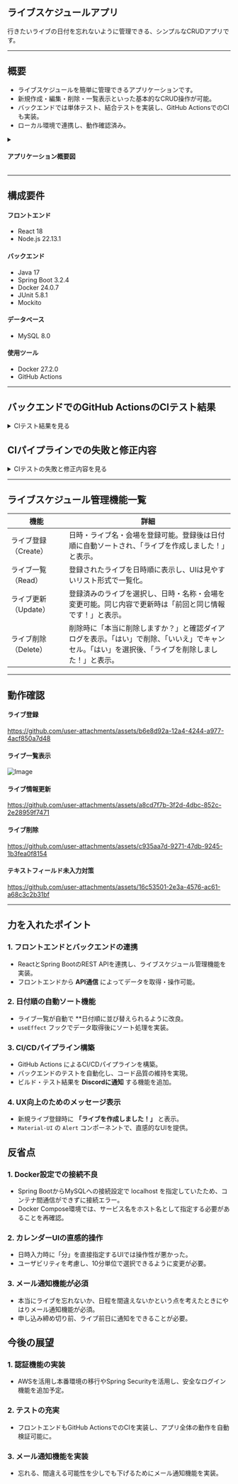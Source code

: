 ## ライブスケジュールアプリ
行きたいライブの日付を忘れないように管理できる、シンプルなCRUDアプリです。

---

## 概要
- ライブスケジュールを簡単に管理できるアプリケーションです。
- 新規作成・編集・削除・一覧表示といった基本的なCRUD操作が可能。
- バックエンドでは単体テスト、結合テストを実装し、GitHub ActionsでのCIも実装。
- ローカル環境で連携し、動作確認済み。  

<details>
<summary><h4>アプリケーション概要図</h4></summary>

![Image](https://github.com/user-attachments/assets/62a4bcaf-bbbd-4070-92f6-90eb5508bd59)
</details>

---

## 構成要件
#### フロントエンド
* React 18
* Node.js 22.13.1
  
#### バックエンド
* Java 17
* Spring Boot 3.2.4
* Docker 24.0.7 
* JUnit 5.8.1
* Mockito
  
#### データベース
* MySQL 8.0

#### 使用ツール
* Docker 27.2.0
* GitHub Actions

---

## バックエンドでのGitHub ActionsのCIテスト結果

<details>
<summary>CIテスト結果を見る</summary>

### ① 自動化テスト
![スクリーンショット (256)](https://github.com/user-attachments/assets/cb979ed9-0bfc-43a6-8e57-3fee58c9f95f)

### ② codecov
![スクリーンショット (255)](https://github.com/user-attachments/assets/3e7f1e3f-9b78-419a-ac25-63cd1684c2b4)

### ③ checkstyle
![スクリーンショット (257)](https://github.com/user-attachments/assets/663ed345-d75b-429c-85d1-5f8c8f13c80c)

### ④ Discordへの通知
#### ・ 成功時
  ![スクリーンショット (254)](https://github.com/user-attachments/assets/91a741b9-589e-404b-996c-23caf3f226a5)

#### ・ 失敗時
  ![スクリーンショット (251)](https://github.com/user-attachments/assets/2f2a9197-2a9d-4704-8302-d3d869b44531)

</details>

## CIパイプラインでの失敗と修正内容

<details>
<summary>CIテストの失敗と修正内容を見る</summary>
  
<br>

CIパイプライン中に発生した失敗結果とテストに合格する際どのように修正を行ったかについて以下にまとめます。

<details>
<summary><h4>① gradle.ymlからtest.ymlへ変更</h4></summary>
<h4>・エラー内容 <h4>

<h4>gradlewファイルがWindowsの改行スタイル（CRLF）を使用していることが原因でエラーが発生。現在、Windows上でWSLを使用しているため、WSLはLinux環境として動作し、Unixスタイルの改行（LF）が必要。</h4>

![スクリーンショット (263)](https://github.com/user-attachments/assets/9e96c73c-9637-4ece-b30a-e89c46394652)

<h4>・修正内容<h4>
<h4>gradlewファイルの改行コードをLFに変換するためのステップを追加</h4>

![スクリーンショット (264)](https://github.com/user-attachments/assets/bec4fda3-cced-483c-ad42-a152c8af885f)

### コミットリンク
- [Create gradle.yml](https://github.com/kttsu/live_schedule_manager/pull/1/commits/ec9a6e1a86101ba8e679ac5c592916be21d141fd)
- [gradle.yml から test.yml に変更](https://github.com/kttsu/live_schedule_manager/pull/1/commits/7d5e14d27870ed324b8f9f74cca5130595bc4ba4)  
- [gradlew build に変更](https://github.com/kttsu/live_schedule_manager/pull/1/commits/013ea34e22b81dc179dc37b715adfb7b1ddd7e19)

</details>

---

<details>
<summary><h4>② Checkstyle設定ファイルの不具合修正</h4></summary>
<h4>・エラー内容</h4>
<h4>checkstyleMain および checkstyleTest というタスクが適切に設定されていないために発生。</h4>

![スクリーンショット (265)](https://github.com/user-attachments/assets/b9abd3b5-8676-4576-8b05-274ba8f23a0a)
### コミットリンク
- [Checkstyleを追加。](https://github.com/kttsu/live_schedule_manager/pull/1/commits/414418a4367c4ebf1db12dabe0a17285f77a1ab7)

</details>

---

<details>
<summary><h4>③ Checkstyle実行時のパスエラー </h4></summary>
<h4>・エラー内容</h4>
<h4>checkstyleMain というタスクがすでに存在しているにもかかわらず、同じ名前のタスクを再度追加しようとしたために発生。</h4>

![スクリーンショット (274)](https://github.com/user-attachments/assets/953ea4ec-58dd-4170-ad06-e4151f7d1ce7)

<h4>checkstyle設定ファイルで、TreeWalkerはLineLengthの親モジュールとして使用できないのに、TreeWalkerモジュールの下にLineLengthモジュールを配置しようとしたために発生。</h4>

![スクリーンショット (275)](https://github.com/user-attachments/assets/736d3cf3-3ba3-4791-809d-7b9ba7047cea)

### コミットリンク
- [Checkstyleを修正。](https://github.com/kttsu/live_schedule_manager/pull/1/commits/567664a5d795d517f5d84b135b74ef780f5007d2)

</details>

---

<details>
<summary><h4>④ checkstyleMainタスクの重複定義が原因</h4></summary>
<h4>・エラー内容</h4>
<h4>build.gradleファイルの64行目で、すでに存在しているタスク checkstyleMain を再度追加しようとしたために発生。</h4>

![スクリーンショット (276)](https://github.com/user-attachments/assets/8e7775bb-3265-4149-9e12-61af5e3eb19e)

### コミットリンク
- [java -jar でCheckstyleを実行.](https://github.com/kttsu/live_schedule_manager/pull/1/commits/6bfca42f918a8e5bb35c4270ed61de26182da9d5)
  
</details>

---

<details>
<summary><h4>⑤ runCheckstyle タスクがコードスタイル違反で失敗。</h4></summary>
<h4>・エラー内容</h4>
<h4>Gradleで実行した runCheckstyle というタスクが失敗したことを示しており、java コマンドを使ってCheckstyleを実行しようとしたが、Checkstyleによって検出されたコードスタイルに問題があるため、タスクが失敗。</h4>

![スクリーンショット (277)](https://github.com/user-attachments/assets/6428817a-5c32-4e7d-9768-3893bb2ab211)

### コミットリンク
- [build.gradle のカスタムタスクを実行するように修正。](https://github.com/kttsu/live_schedule_manager/pull/1/commits/60ffbdb59e0c299ae070eb9f0dbcf8638b50081d)

</details>

---

<details>
<summary><h4>⑥ Checkstyleの設定不備</h4></summary>
<h4>・エラー内容 <h4>
<h4>checkstyleMain タスクが失敗したことを示しており、特に、Checkstyleの設定ファイル checkstyle.xml を正しく読み込めなかったことが原因。パスが存在しないか、間違っている、XMLの構文や設定内容を確認する必要があります。</h4>

![スクリーンショット (280)](https://github.com/user-attachments/assets/918c1911-2ae8-4bf1-8a3c-e0a57c4885c6)

<h4>checkstyleTest タスクが失敗したことを示しており、特に、Checkstyleの設定ファイル checkstyle.xml を正しく読み込めなかったことが原因。パスが存在しないか、間違っている、XMLの構文や設定内容を確認する必要があります。</h4>

![スクリーンショット (281)](https://github.com/user-attachments/assets/a9057cc4-a78a-4c25-9e10-5009e017f502)

<h4>・修正内容<h4>
パスの再設定。(7008cef) 不要なカスタムタスクの削除。(388a7f9) XMLの構文の修正。(d8136fc) を行い、.github/workflows/test.yml 内を以下のように修正しました。

![スクリーンショット (283)](https://github.com/user-attachments/assets/7026504e-4dc4-42c6-8366-a2d7c5b9819d)

### コミットリンク
- [Checkstyle タスクを実行する処理を修正。](https://github.com/kttsu/live_schedule_manager/pull/1/commits/a2566323968f19115eb1f5c8605f6763fc86d747) 　
- [Checkstyle設定ファイルを確認する処理を追加。](https://github.com/kttsu/live_schedule_manager/pull/1/commits/d9bad554a4743a8417a0f78d79e4872204ee951e)
- [--info オプションを追加。](https://github.com/kttsu/live_schedule_manager/pull/1/commits/5e362fb4aeb4333a76977f9e23ab23d297f2e59e)
 
</details>

</details>

---

## ライブスケジュール管理機能一覧

| 機能                  | 詳細                                                                         | 
|-----------------------|--------------------------------------------------------------------------------|
| ライブ登録（Create） 　| 日時・ライブ名・会場を登録可能。登録後は日付順に自動ソートされ、「ライブを作成しました！」と表示。 |
| ライブ一覧（Read） 　　| 登録されたライブを日時順に表示し、UIは見やすいリスト形式で一覧化。 |
| ライブ更新（Update） 　| 登録済みのライブを選択し、日時・名称・会場を変更可能。同じ内容で更新時は「前回と同じ情報です！」と表示。 |
| ライブ削除（Delete） 　| 削除時に「本当に削除しますか？」と確認ダイアログを表示。「はい」で削除、「いいえ」でキャンセル。「はい」を選択後、「ライブを削除しました！」と表示。 |

---

## 動作確認
#### ライブ登録
https://github.com/user-attachments/assets/b6e8d92a-12a4-4244-a977-4acf850a7d48

#### ライブ一覧表示
![Image](https://github.com/user-attachments/assets/867ec262-61ec-4008-8c88-075fb4c2b33d)

#### ライブ情報更新
https://github.com/user-attachments/assets/a8cd7f7b-3f2d-4dbc-852c-2e28959f7471

#### ライブ削除
https://github.com/user-attachments/assets/c935aa7d-9271-47db-9245-1b3fea0f8154

#### テキストフィールド未入力対策
https://github.com/user-attachments/assets/16c53501-2e3a-4576-ac61-a68c3c2b31bf

</details>

---

##  **力を入れたポイント**

### 1. **フロントエンドとバックエンドの連携**
- ReactとSpring BootのREST APIを連携し、ライブスケジュール管理機能を実装。  
- フロントエンドから **API通信** によってデータを取得・操作可能。

### 2. **日付順の自動ソート機能**
- ライブ一覧が自動で **日付順に並び替えられるように改良。  
- `useEffect` フックでデータ取得後にソート処理を実装。

 ### 3. **CI/CDパイプライン構築**
- GitHub Actions によるCI/CDパイプラインを構築。  
- バックエンドのテストを自動化し、コード品質の維持を実現。  
- ビルド・テスト結果を **Discordに通知** する機能を追加。

### 4. **UX向上のためのメッセージ表示**
- 新規ライブ登録時に **「ライブを作成しました！」** と表示。  
- `Material-UI` の `Alert` コンポーネントで、直感的なUIを提供。

##  **反省点**

### 1. **Docker設定での接続不良**
- Spring BootからMySQLへの接続設定で localhost を指定していたため、コンテナ間通信ができずに接続エラー。
- Docker Compose環境では、サービス名をホスト名として指定する必要があることを再確認。

### 2. **カレンダーUIの直感的操作**
- 日時入力時に「分」を直接指定するUIでは操作性が悪かった。
- ユーザビリティを考慮し、10分単位で選択できるように変更が必要。

### 3. **メール通知機能が必須**
- 本当にライブを忘れないか、日程を間違えないかという点を考えたときにやはりメール通知機能が必須。
- 申し込み締め切り前、ライブ前日に通知をできることが必要。

##  **今後の展望**

### 1. **認証機能の実装**  
- AWSを活用し本番環境の移行やSpring Securityを活用し、安全なログイン機能を追加予定。

### 2. **テストの充実**  
- フロントエンドもGitHub ActionsでのCIを実装し、アプリ全体の動作を自動検証可能に。

### 3. **メール通知機能を実装**
- 忘れる、間違える可能性を少しでも下げるためにメール通知機能を実装。

